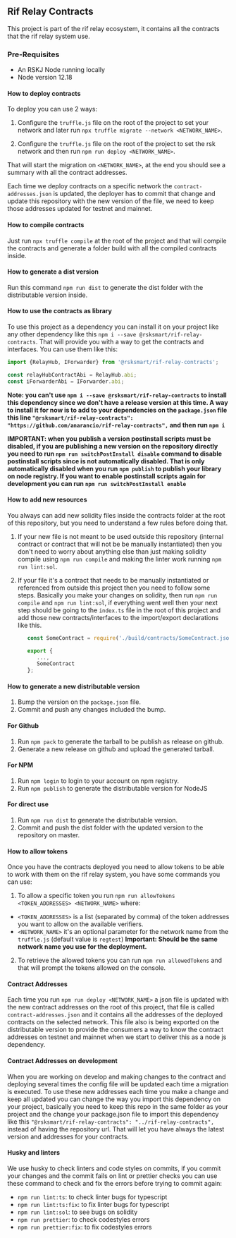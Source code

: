 ## Rif Relay Contracts

This project is part of the rif relay ecosystem, it contains all the contracts that
the rif relay system use.

### Pre-Requisites

* An RSKJ Node running locally
* Node version 12.18

#### How to deploy contracts

To deploy you can use 2 ways:

1. Configure the `truffle.js` file on the root of the project to set
your network and later run `npx truffle migrate --network <NETWORK_NAME>`. 

2. Configure the `truffle.js` file on the root of the project to set the rsk
network and then run `npm run deploy <NETWORK_NAME>`.

That will start the migration on `<NETWORK_NAME>`, at the end you should see a summary with all the 
contract addresses.

Each time we deploy contracts on a specific network the `contract-addresses.json` is 
updated, the deployer has to commit that change and update this repository with the 
new version of the file, we need to keep those addresses updated for testnet and mainnet.

#### How to compile contracts

Just run `npx truffle compile` at the root of the project and that will compile the 
contracts and generate a folder build with all the compiled contracts inside.

#### How to generate a dist version
Run this command `npm run dist` to generate the dist folder with the distributable 
version inside.

#### How to use the contracts as library

To use this project as a dependency you can install it on your project like any
other dependency like this `npm i --save @rsksmart/rif-relay-contracts`. That will
provide you with a way to get the contracts and interfaces. You can use them
like this:

```javascript
import {RelayHub, IForwarder} from '@rsksmart/rif-relay-contracts';

const relayHubContractAbi = RelayHub.abi;
const iForwarderAbi = IForwarder.abi;
```

**Note: you can't use `npm i --save @rsksmart/rif-relay-contracts` to install
this dependency since we don't have a release version at this time. A way to install it for now is to add to your dependencies on the `package.json` file this line 
`"@rsksmart/rif-relay-contracts": "https://github.com/anarancio/rif-relay-contracts",` and then run `npm i`**

**IMPORTANT: when you publish a version postinstall scripts must be disabled, if you
are publishing a new version on the repository directly you need to run `npm run switchPostInstall disable`
command to disable postinstall scripts since is not automatically disabled.
That is only automatically disabled when you run `npm publish` to publish your
library on node registry. If you want to enable postinstall scripts again for development you can run `npm run switchPostInstall enable`**

#### How to add new resources

You always can add new solidity files inside the contracts folder at the root
of this repository, but you need to understand a few rules before doing that.

1. If your new file is not meant to be used outside this repository (internal contract or contract that will not be
   be manually instantiated) then you don't need to worry about anything else than just making solidity compile using
   `npm run compile` and making the linter work running `npm run lint:sol`.
   
2. If your file it's a contract that needs to be manually instantiated or referenced from
outside this project then you need to follow some steps. Basically you make your
   changes on solidity, then run `npm run compile` and `npm run lint:sol`, if everything went well then
   your next step should be going to the `index.ts` file in the root of this project
   and add those new contracts/interfaces to the import/export declarations like this.
   ```typescript
      const SomeContract = require('./build/contracts/SomeContract.json');
   
      export {
         ...,
         SomeContract
      };
   ```
   
#### How to generate a new distributable version

1. Bump the version on the `package.json` file.
2. Commit and push any changes included the bump.

#### For Github

1. Run `npm pack` to generate the tarball to be publish as release on github.
2. Generate a new release on github and upload the generated tarball.

#### For NPM

1. Run `npm login` to login to your account on npm registry.
2. Run `npm publish` to generate the distributable version for NodeJS

#### For direct use

1. Run `npm run dist` to generate the distributable version.
2. Commit and push the dist folder with the updated version to the repository on master.

#### How to allow tokens

Once you have the contracts deployed you need to allow tokens to be able to work with them
on the rif relay system, you have some commands you can use:

1. To allow a specific token you run `npm run allowTokens <TOKEN_ADDRESSES> <NETWORK_NAME>` where:
* `<TOKEN_ADDRESSES>` is a list (separated by comma) of the token addresses you want to allow on the available verifiers.
* `<NETWORK_NAME>` it's an optional parameter for the network name from the `truffle.js` (default value is `regtest`) **Important: Should be the same network name you use for the deployment.**
   
2. To retrieve the allowed tokens you can run `npm run allowedTokens` and that will
prompt the tokens allowed on the console.
   
#### Contract Addresses

Each time you run `npm run deploy <NETWORK_NAME>` a json file is updated with the
new contract addresses on the root of this project, that file is called `contract-addresses.json`
and it contains all the addresses of the deployed contracts on the selected network. This file also is being
exported on the distributable version to provide the consumers a way to know the contract addresses on testnet and mainnet
when we start to deliver this as a node js dependency.

#### Contract Addresses on development

When you are working on develop and making changes to the contract and deploying 
several times the config file will be updated each time a migration is executed. 
To use these new addresses each time you make a change and keep all updated you can change the way you
import this dependency on your project, basically you need to keep this repo in the same folder
as your project and the change your package.json file to import this dependency like this 
`"@rsksmart/rif-relay-contracts": "../rif-relay-contracts",` instead of having the repository url. That
will let you have always the latest version and addresses for your contracts.

#### Husky and linters

We use husky to check linters and code styles on commits, if you commit your
changes and the commit fails on lint or prettier checks you can use these command
to check and fix the errors before trying to commit again:

* `npm run lint:ts`: to check linter bugs for typescript
* `npm run lint:ts:fix`: to fix linter bugs for typescript
* `npm run lint:sol`: to see bugs on solidity
* `npm run prettier`: to check codestyles errors
* `npm run prettier:fix`: to fix codestyles errors
